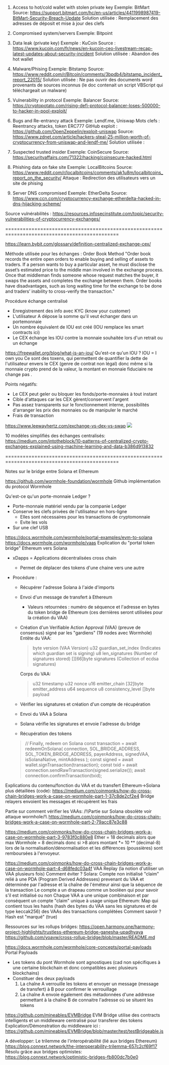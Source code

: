 1) Access to hot/cold wallet with stolen private key
	Exemple: BitMart
	Source: https://support.bitmart.com/hc/en-us/articles/4411998987419-BitMart-Security-Breach-Update
	Solution utilisée : Remplacement des adresses de déposit et mise à jour des clefs

2) Compromised system/servers 
	Exemple: Bitpoint


3) Data leak (private key) 
	Exemple : KuCoin
	Source : https://www.kucoin.com/fr/news/en-kucoin-ceo-livestream-recap-latest-updates-about-security-incident
	Solution utilisée : Abandon des hot wallet


4) Malware/Phising 
	Exemple: Bitstamp
	Source: https://www.reddit.com/r/Bitcoin/comments/3bpdb4/bitstamp_incident_report_22015/
	Solution utilisée : Ne pas ouvrir des documents word provenants de sources inconnus (le doc contenait un script VBScript qui téléchargeait un malware)

5) Vulnerability in protocol
	Exemple: Balancer
	Source: https://cryptopotato.com/rising-defi-protocol-balancer-loses-500000-to-hacker-in-pool-exploit/
	
6) Bugs and Re-entrancy attack 
	Exemple: Lendf.me, Uniswap
	Mots clefs : Reentrancy attacks, token ERC777
	GitHub exploit : https://github.com/OpenZeppelin/exploit-uniswap
	Source: https://www.zdnet.com/article/hackers-steal-25-million-worth-of-cryptocurrency-from-uniswap-and-lendf-me/
	Solution utilisée : 

7) Suspected trusted insider 
	Exemple: CoinSecure
	Source: https://securityaffairs.com/71322/hacking/coinsecure-hacked.html

8) Phishing data on fake site
	Exemple: LocalBitcoins
	Source: https://www.reddit.com/r/localbitcoins/comments/ak1u8m/localbitcoins_report_on_the_security/
	Attaque : Redirection des utilisateurs vers un site de phising

9) Server DNS compromised 
	Exemple: EtherDelta
	Source: https://www.ccn.com/cryptocurrency-exchange-etherdelta-hacked-in-dns-hijacking-scheme/

Source vulnérabilités : https://resources.infosecinstitute.com/topic/security-vulnerabilities-of-cryptocurrency-exchanges/

=============================================================================================

https://learn.bybit.com/glossary/definition-centralized-exchange-cex/

Méthode utilisée pour les échanges : Order Book Method
"Order book records the entire open orders to enable buying and selling of assets to traders. If a person wants to buy a particular asset, he must disclose the asset’s estimated price to the middle man involved in the exchange process.
Once that middleman finds someone whose request matches the buyer, it swaps the assets and completes the exchange between them. Order books have disadvantages, such as long waiting time for the exchange to be done and traders’ inability to cross-verify the transaction."

Procédure échange centralisé
- Enregistrement des info avec KYC (know your customer)
- L'utilisateur A dépose la somme qu'il veut échanger dans un portemonnaie
- Un nombre équivalent de IOU est créé
(IOU remplace les smart contracts ici)
- Le CEX échange les IOU contre la monnaie souhaitée lors d'un retrait ou un échange

https://freewallet.org/blog/what-is-an-iou/
Qu'est-ce qu'un IOU ?
IOU = I own you
Ce sont des toxens, qui permettent de quantifier la dette de l'utilisateur envers le CEX (genre de contrat non légal) donc même si la monnaie crypto prend de la valeur, la montant en monnaie fiduciaire ne change pas .

Points négatifs:
- Le CEX peut geler ou bloquer les fonds/porte-monnaies à tout instant
- Cible d'attaques car les CEX gèrent/conservent l'argent
- Pas assez transparents sur le fonctionnement interne, possibilités d'arranger les prix des monnaies ou de manipuler le marché
- Frais de transaction

https://www.leewayhertz.com/exchange-vs-dex-vs-swap
![](https://codimd.romaintestud.fr/uploads/upload_d4a2d97d6d840791336f826336f575ad.png)

10 modèles simplifiés des échanges centralisés:
https://medium.com/intotheblock/10-patterns-of-centralized-crypto-exchanges-explained-using-machine-learning-and-data-b386d913832

=============================================================================================

Notes sur le bridge entre Solana et Ethereum



https://github.com/wormhole-foundation/wormhole
Github implémentation du protocol Wormhole

Qu'est-ce qu'un porte-monnaie Ledger ?
- Porte-monnaie matériel vendu par la companie Ledger
- Conserve les clefs privées de l'utilisateur en hors-ligne
    - Elles sont nécessaires pour les transactions de cryptomonnaie
    - Evite les vols
- Sur une clef USB

https://docs.wormhole.com/wormhole/portal-examples/evm-to-solana
https://docs.wormhole.com/wormhole/vaas
Explication du "portal token bridge" Ethereum vers Solana
- xDapps = Applications décentralisées cross chain
    - Permet de déplacer des tokens d'une chaine vers une autre
    
- Procédure : 
    - Récupérer l'adresse Solana à l'aide d'imports
    - Envoi d'un message de transfert à Ethereum
        - Valeurs retournées : numéro de séquence et l'adresse en bytes du token bridge de Ethereum (ces dernières seront utilisées pour la création du VAA)
    - Création d'un Verifiable Action Approval (VAA) (preuve de consensus) signé par les "gardiens" (19 nodes avec Wormhole)
    Entête du VAA:
        > byte        version                  (VAA Version)
        > u32         guardian_set_index       (Indicates which guardian set is signing)
        > u8          len_signatures           (Number of signatures stored)
        > [][66]byte  signatures               (Collection of ecdsa signatures)
        
        Corps du VAA:
        > u32         timestamp
        > u32         nonce
        > u16         emitter_chain
        > [32]byte    emitter_address
        > u64         sequence
        > u8          consistency_level
        > []byte      payload 
    - Vérifier les signatures et création d'un compte de récupération
    - Envoi du VAA à Solana 
    - Solana vérifie les signatures et envoie l'adresse du bridge
    - Récupération des tokens
    >  // Finally, redeem on Solana
    > const transaction = await redeemOnSolana(
    >   connection,
    >   SOL_BRIDGE_ADDRESS,
    >   SOL_TOKEN_BRIDGE_ADDRESS,
    >   payerAddress,
    >   signedVAA,
    >   isSolanaNative,
    >   mintAddress
    > );
    > const signed = await wallet.signTransaction(transaction);
    > const txid = await connection.sendRawTransaction(signed.serialize());
    > await connection.confirmTransaction(txid);

Explications du contenu/fonction du VAA et du transfert Ethereum->Solana plus détaillées (code):
https://medium.com/coinmonks/how-do-cross-chain-bridges-work-a-case-on-wormhole-part-1-37c8de2cf2e4
Bridge relayers envoient les messages et récupèrent les frais

Partie sur comment vérifier les VAAs:
/!\Partie sur Solana obsolète voir attaque wormhole/!\ 
https://medium.com/coinmonks/how-do-cross-chain-bridges-work-a-case-on-wormhole-part-2-79acc87e3c88


https://medium.com/coinmonks/how-do-cross-chain-bridges-work-a-case-on-wormhole-part-3-9783f0c880e8
Ether = 18 decimals alors que max Wormhole = 8 decimals donc si >8 alors montant *= 10 ** (decimal-8) lors de la normalisation/dénormalisation et les différences (poussières) sont remboursées à l'envoyeur.

https://medium.com/coinmonks/how-do-cross-chain-bridges-work-a-case-on-wormhole-part-4-d68fedc03a4f
VAA Replay (la notion d'utiliser un VAA plusieurs fois)
Comment éviter ?
Solara:
Compte non initialisé "claim" relié à une PDA (Program Derived Addresses) prevenant du VAA et déterminée par l'adresse et la chaîne de l'éméteur ainsi que la séquence de la transaction
Le compte a un drapeau comme un booléen qui pour savoir s'il est initialisé ou non
Chaque VAA a une unique combinaison et par conséquent un compte "claim" unique à usage unique
Ethereum:
Map qui contient tous les hashs (hash des bytes du VAA sans les signatures et de type keccak256) des VAAs des transactions complétées
Comment savoir ? Hash est "marqué" (true)


Ressources sur les rollups bridges:
https://open.harmony.one/harmony-project-highlights/trustless-ethereum-bridge-ganesha-upadhyaya
https://github.com/yoavw/cross-rollup-bridge/blob/master/README.md


https://docs.wormhole.com/wormhole/core-concepts/portal-payloads
Portal Payloads
- Les tokens du pont Wormhole sont agnostiques (cad non spécifiques à une certaine blockchain et donc compatibles avec plusieurs blockchains)
- Constituer des deux payloads
     1) La chaîne A verrouille les tokens et envoyer un message (message de transfert) à B pour confirmer le verrouillage
     2) La chaîne A envoie également des métadonnées d'une addresse permettant à la chaîne B de connaitre l'adresse où se situent les tokens

https://github.com/mineables/EVMBridge
EVM Bridge utilise des contracts intelligents et un middleware centralisé pour transferer des tokens
Explication/Démonstration du middleware ici : https://github.com/mineables/EVMBridge/blob/master/test/testBridgeable.js

A développer:
Le trilemme de l'interopérabilité (lié aux bridges Ethereum)
https://blog.connext.network/the-interoperability-trilemma-657c2cf69f17
Résolu grâce aux bridges optimistes:
https://blog.connext.network/optimistic-bridges-fb800dc7b0e0

